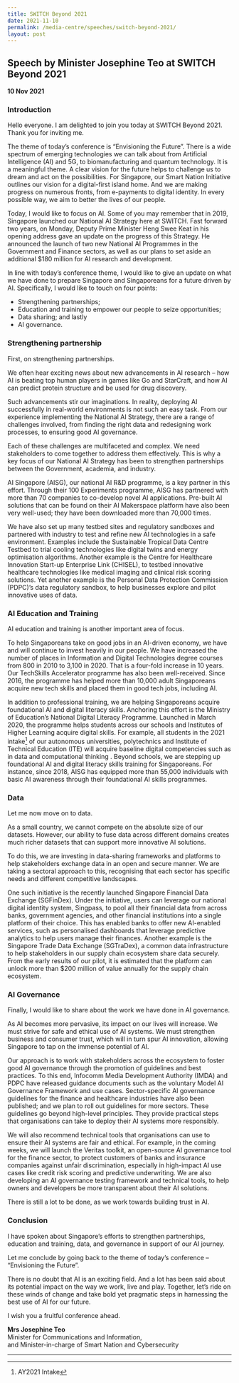```yaml
---
title: SWITCH Beyond 2021
date: 2021-11-10
permalink: /media-centre/speeches/switch-beyond-2021/
layout: post
---
```

## Speech by Minister Josephine Teo at SWITCH Beyond 2021

**10 Nov 2021**

### Introduction

Hello everyone. I am delighted to join you today at SWITCH Beyond 2021. Thank you for inviting me.

The theme of today’s conference is “Envisioning the Future”. There is a wide spectrum of emerging technologies we can talk about from Artificial Intelligence (AI) and 5G, to biomanufacturing and quantum technology. It is a meaningful theme. A clear vision for the future helps to challenge us to dream and act on the possibilities. For Singapore, our Smart Nation Initiative outlines our vision for a digital-first island home. And we are making progress on numerous fronts, from e-payments to digital identity. In every possible way, we aim to better the lives of our people.

Today, I would like to focus on AI. Some of you may remember that in 2019, Singapore launched our National AI Strategy here at SWITCH. Fast forward two years, on Monday, Deputy Prime Minister Heng Swee Keat in his opening address gave an update on the progress of this Strategy. He announced the launch of two new National AI Programmes in the Government and Finance sectors, as well as our plans to set aside an additional $180 million for AI research and development. 

In line with today’s conference theme, I would like to give an update on what we have done to prepare Singapore and Singaporeans for a future driven by AI. Specifically, I would like to touch on four points:

* Strengthening partnerships;
* Education and training to empower our people to seize opportunities;
* Data sharing; and lastly
* AI governance.

### Strengthening partnership

First, on strengthening partnerships. 

We often hear exciting news about new advancements in AI research – how AI is beating top human players in games like Go and StarCraft, and how AI can predict protein structure and be used for drug discovery.

Such advancements stir our imaginations. In reality, deploying AI successfully in real-world environments is not such an easy task. From our experience implementing the National AI Strategy, there are a range of challenges involved, from finding the right data and redesigning work processes, to ensuring good AI governance.

Each of these challenges are multifaceted and complex. We need stakeholders to come together to address them effectively. This is why a key focus of our National AI Strategy has been to strengthen partnerships between the Government, academia, and industry.

AI Singapore (AISG), our national AI R&D programme, is a key partner in this effort. Through their 100 Experiments programme, AISG has partnered with more than 70 companies to co-develop novel AI applications. Pre-built AI solutions that can be found on their AI Makerspace platform have also been very well-used; they have been downloaded more than 70,000 times. 

We have also set up many testbed sites and regulatory sandboxes and partnered with industry to test and refine new AI technologies in a safe environment. Examples include the Sustainable Tropical Data Centre Testbed to trial cooling technologies like digital twins and energy optimisation algorithms. Another example is the Centre for Healthcare Innovation Start-up Enterprise Link (CHISEL), to testbed innovative healthcare technologies like medical imaging and clinical risk scoring solutions. Yet another example is the Personal Data Protection Commission (PDPC)’s data regulatory sandbox, to help businesses explore and pilot innovative uses of data.  

### AI Education and Training

AI education and training is another important area of focus.

To help Singaporeans take on good jobs in an AI-driven economy, we have and will continue to invest heavily in our people. We have increased the number of places in Information and Digital Technologies degree courses from 800 in 2010 to 3,100 in 2020. That is a four-fold increase in 10 years. Our TechSkills Accelerator programme has also been well-received. Since 2016, the programme has helped more than 10,000 adult Singaporeans acquire new tech skills and placed them in good tech jobs, including AI.

In addition to professional training, we are helping Singaporeans acquire foundational AI and digital literacy skills. Anchoring this effort is the Ministry of Education’s National Digital Literacy Programme. Launched in March 2020, the programme helps students across our schools and Institutes of Higher Learning acquire digital skills. For example, all students in the 2021 intake[^1] of our autonomous universities, polytechnics and Institute of Technical Education (ITE) will acquire baseline digital competencies such as in data and computational thinking . Beyond schools, we are stepping up foundational AI and digital literacy skills training for Singaporeans.  For instance, since 2018, AISG has equipped more than 55,000 individuals with basic AI awareness through their foundational AI skills programmes.

### Data

Let me now move on to data. 

As a small country, we cannot compete on the absolute size of our datasets. However, our ability to fuse data across different domains creates much richer datasets that can support more innovative AI solutions. 

To do this, we are investing in data-sharing frameworks and platforms to help stakeholders exchange data in an open and secure manner. We are taking a sectoral approach to this, recognising that each sector has specific needs and different competitive landscapes.

One such initiative is the recently launched Singapore Financial Data Exchange (SGFinDex). Under the initiative, users can leverage our national digital identity system, Singpass, to pool all their financial data from across banks, government agencies, and other financial institutions into a single platform of their choice. This has enabled banks to offer new AI-enabled services, such as personalised dashboards that leverage predictive analytics to help users manage their finances. Another example is the Singapore Trade Data Exchange (SGTraDex), a common data infrastructure to help stakeholders in our supply chain ecosystem share data securely. From the early results of our pilot, it is estimated that the platform can unlock more than $200 million of value annually for the supply chain ecosystem.

### AI Governance

Finally, I would like to share about the work we have done in AI governance.

As AI becomes more pervasive, its impact on our lives will increase. We must strive for safe and ethical use of AI systems. We must strengthen business and consumer trust, which will in turn spur AI innovation, allowing Singapore to tap on the immense potential of AI.

Our approach is to work with stakeholders across the ecosystem to foster good AI governance through the promotion of guidelines and best practices. To this end, Infocomm Media Development Authority (IMDA) and PDPC have released guidance documents such as the voluntary Model AI Governance Framework and use cases. Sector-specific AI governance guidelines for the finance and healthcare industries have also been published; and we plan to roll out guidelines for more sectors. These guidelines go beyond high-level principles. They provide practical steps that organisations can take to deploy their AI systems more responsibly. 

We will also recommend technical tools that organisations can use to ensure their AI systems are fair and ethical. For example, in the coming weeks, we will launch the Veritas toolkit, an open-source AI governance tool for the finance sector, to protect customers of banks and insurance companies against unfair discrimination, especially in high-impact AI use cases like credit risk scoring and predictive underwriting. We are also developing an AI governance testing framework and technical tools, to help owners and developers be more transparent about their AI solutions.

There is still a lot to be done, as we work towards building trust in AI.

### Conclusion

I have spoken about Singapore’s efforts to strengthen partnerships, education and training, data, and governance in support of our AI journey.

Let me conclude by going back to the theme of today’s conference – “Envisioning the Future”.

There is no doubt that AI is an exciting field. And a lot has been said about its potential impact on the way we work, live and play. Together, let’s ride on these winds of change and take bold yet pragmatic steps in harnessing the best use of AI for our future.  

I wish you a fruitful conference ahead. 

**Mrs Josephine Teo**<br>
Minister for Communications and Information, <br>
and Minister-in-charge of Smart Nation and Cybersecurity

---------- 

[^1]: AY2021 Intake